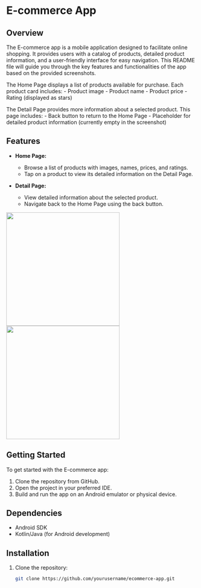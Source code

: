 # E-commerce App

## Overview
The E-commerce app is a mobile application designed to facilitate online shopping. It provides users with a catalog of products, detailed product information, and a user-friendly interface for easy navigation. This README file will guide you through the key features and functionalities of the app based on the provided screenshots.


   The Home Page displays a list of products available for purchase. Each product card includes:
    - Product image
    - Product name
    - Product price
    - Rating (displayed as stars)


   The Detail Page provides more information about a selected product. This page includes:
    - Back button to return to the Home Page
    - Placeholder for detailed product information (currently empty in the screenshot)

## Features
- **Home Page:**
    - Browse a list of products with images, names, prices, and ratings.
    - Tap on a product to view its detailed information on the Detail Page.

- **Detail Page:**
    - View detailed information about the selected product.
    - Navigate back to the Home Page using the back button.
 
<img src="https://github.com/dhruv-bhalani/E-commerce-app/assets/156923442/5fbd3843-3726-41c2-b612-6b07bfb5dd53" width="300px">
<img src="https://github.com/dhruv-bhalani/E-commerce-app/assets/156923442/efc6e9e9-121a-4293-af75-90e95d5b2b5e" width="300px">


## Getting Started
To get started with the E-commerce app:
1. Clone the repository from GitHub.
2. Open the project in your preferred IDE.
3. Build and run the app on an Android emulator or physical device.

## Dependencies
- Android SDK
- Kotlin/Java (for Android development)

## Installation
1. Clone the repository:
   ```bash
   git clone https://github.com/yourusername/ecommerce-app.git
